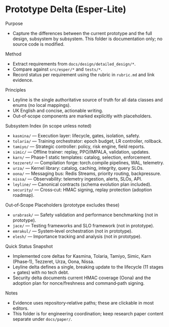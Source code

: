 # Prototype Delta (Esper‑Lite)

Purpose
- Capture the differences between the current prototype and the full design, subsystem by subsystem. This folder is documentation only; no source code is modified.

Method
- Extract requirements from `docs/design/detailed_design/*`.
- Compare against `src/esper/*` and `tests/*`.
- Record status per requirement using the rubric in `rubric.md` and link evidence.

Principles
- Leyline is the single authoritative source of truth for all data classes and enums (no local mappings).
- UK English and concise, actionable writing.
- Out‑of‑scope components are marked explicitly with placeholders.

Subsystem Index (in scope unless noted)
- `kasmina/` — Execution layer: lifecycle, gates, isolation, safety.
- `tolaria/` — Training orchestrator: epoch budget, LR controller, rollback.
- `tamiyo/` — Strategic controller: policy, risk engine, field reports.
- `simic/` — Offline trainer: replay, PPO/IMPALA, validation, updates.
- `karn/` — Phase‑1 static templates: catalog, selection, enforcement.
- `tezzeret/` — Compilation forge: torch.compile pipelines, WAL, telemetry.
- `urza/` — Kernel library: catalog, caching, integrity, query SLOs.
- `oona/` — Messaging bus: Redis Streams, priority routing, backpressure.
- `nissa/` — Observability: telemetry ingestion, alerts, SLOs, API.
- `leyline/` — Canonical contracts (schema evolution plan included).
- `security/` — Cross‑cut: HMAC signing, replay protection (adoption roadmap).

Out‑of‑Scope Placeholders (prototype excludes these)
- `urabrask/` — Safety validation and performance benchmarking (not in prototype).
- `jace/` — Testing frameworks and SLO framework (not in prototype).
- `emrakul/` — System‑level orchestration (not in prototype).
- `elesh/` — Importance tracking and analysis (not in prototype).

Quick Status Snapshot
- Implemented core deltas for Kasmina, Tolaria, Tamiyo, Simic, Karn (Phase‑1), Tezzeret, Urza, Oona, Nissa.
- Leyline delta defines a single, breaking update to the lifecycle (11 stages + gates) with no tech debt.
- Security delta documents current HMAC coverage (Oona) and the adoption plan for nonce/freshness and command‑path signing.

Notes
- Evidence uses repository‑relative paths; these are clickable in most editors.
- This folder is for engineering coordination; keep research paper content separate under `docs/paper/`.
